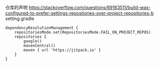 
仓库的声明
https://stackoverflow.com/questions/69163511/build-was-configured-to-prefer-settings-repositories-over-project-repositories-b
setting.gradle
```
dependencyResolutionManagement {
    repositoriesMode.set(RepositoriesMode.FAIL_ON_PROJECT_REPOS)
    repositories {
        google()
        mavenCentral()
        maven { url 'https://jitpack.io' }
    }
}
```
